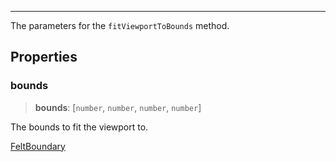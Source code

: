 ***

The parameters for the `fitViewportToBounds` method.

## Properties

### bounds

> **bounds**: \[`number`, `number`, `number`, `number`]

The bounds to fit the viewport to.

[FeltBoundary](../Shared/FeltBoundary.md)
